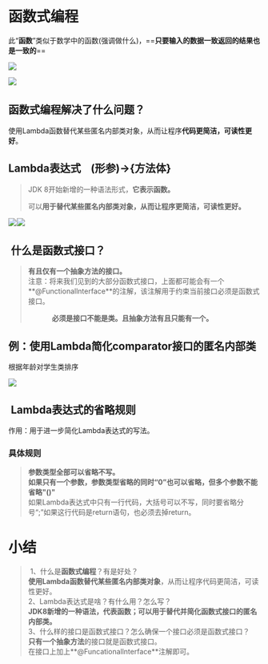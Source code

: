 ​

# **函数式编程**

此“**函数**”类似于数学中的函数(强调做什么)，==**只要输入的数据一致返回的结果也是一致的**==

![](https://i-blog.csdnimg.cn/direct/fa3b4034d5c24c05821de317b470766a.png)![](data:image/gif;base64,R0lGODlhAQABAPABAP///wAAACH5BAEKAAAALAAAAAABAAEAAAICRAEAOw== "点击并拖拽以移动")

![](https://i-blog.csdnimg.cn/direct/5a56909978934ad08210b640a8dd4b08.png)![](data:image/gif;base64,R0lGODlhAQABAPABAP///wAAACH5BAEKAAAALAAAAAABAAEAAAICRAEAOw== "点击并拖拽以移动")​

## **函数式编程解决了什么问题？**

使用Lambda函数替代某些匿名内部类对象，从而让程序**代码更简洁，可读性更好**。 

## **Lambda表达式**    **(形参)->{方法体}**

> JDK 8开始新增的一种语法形式，**它表示函数。**
> 
> 可以**用于替代某些匿名内部类对象，从而让程序更简洁，可读性更好。**

![](https://i-blog.csdnimg.cn/direct/be63beff33304ced870a6ca083114cfd.png)![](data:image/gif;base64,R0lGODlhAQABAPABAP///wAAACH5BAEKAAAALAAAAAABAAEAAAICRAEAOw== "点击并拖拽以移动")​![](https://i-blog.csdnimg.cn/direct/2b5beb0c19a145769d14806c44638d45.png)![](data:image/gif;base64,R0lGODlhAQABAPABAP///wAAACH5BAEKAAAALAAAAAABAAEAAAICRAEAOw== "点击并拖拽以移动")​

##  什么是函数式接口？

> **有且仅有一个抽象方法的接口。**  
> 注意：将来我们见到的大部分函数式接口，上面都可能会有一个**@Functionallnterface**的注解，该注解用于约束当前接口必须是函数式接口。
> 
>             **必须是接口不能是类。且抽象方法有且只能有一个。**

## **例：使用****Lambda****简化****comparator****接口的匿名内部类**

根据年龄对学生类排序

![](https://i-blog.csdnimg.cn/direct/ecd9fddc416c4821a8f926781ad601f3.png)![](data:image/gif;base64,R0lGODlhAQABAPABAP///wAAACH5BAEKAAAALAAAAAABAAEAAAICRAEAOw== "点击并拖拽以移动")

##  Lambda表达式的省略规则

作用：用于进一步简化Lambda表达式的写法。

### 具体规则

> **参数类型全部可以省略不写。**  
> **如果只有一个参数，参数类型省略的同时“0”也可以省略，但多个参数不能省略"()"**  
> 如果Lambda表达式中只有一行代码，大括号可以不写，同时要省略分号“;”如果这行代码是return语句，也必须去掉return。

# 小结

>  1、什么是**函数式编程**？有是好处？  
> **使用Lambda函数替代某些匿名内部类对象**，从而让程序代码更简洁，可读性更好。  
> 2、Lambda表达式是啥？有什么用？怎么写？  
> **JDK8新增的一种语法，代表函数；可以用于替代并简化函数式接口的匿名内部类。**  
> 3、什么样的接口是函数式接口？怎么确保一个接口必须是函数式接口？  
> **只有一个抽象方法**的接口就是函数式接口。  
> 在接口上加上**@Funcationallnterface**注解即可。

​